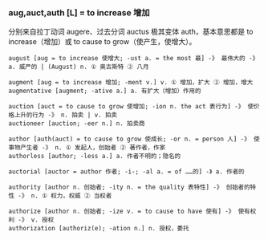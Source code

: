 ### aug,auct,auth [L] = to increase 增加

分别来自拉丁动词 augere、过去分词 auctus 极其变体 auth，基本意思都是 to increase（增加）或 to cause to grow（使产生，使增大）。

    august [aug = to increase 使增大; -ust a. = the most 最] -》 最伟大的 -》 a. 威严的 | (August) n. ① 奥古斯特 ② 八月

    augment [aug = to increase 增加; -ment v.] v. ① 增加，扩大 ② 增加，增大
    augmentative [augment; -ative a.] a. 有扩大（增加）作用的

    auction [auct = to cause to grow 使增加; -ion n. the act 表行为] -》 使价格上升的行为 -》 n. 拍卖 | v. 拍卖
    auctioneer [auction; -eer n.] n. 拍卖商

    author [auth(auct) = to cause to grow 使成长; -or n. = person 人] -》 使事物产生者 -》 n. ① 发起人，创始者 ② 著作者，作家
    authorless [author; -less a.] a. 作者不明的；隐名的

    auctorial [auctor = author 作者; -i-; -al a. = of ……的] -》 a. 作者的

    authority [author n. 创始者; -ity n. = the quality 表特性] -》 创始者的特性 -》 n. ① 权力，权威 ② 当权者

    authorize [author n. 创始者; -ize v. = to cause to have 使有] -》 使有权利 -》 v. 授权
    authorization [authoriz(e); -ation n.] n. 授权，委托 